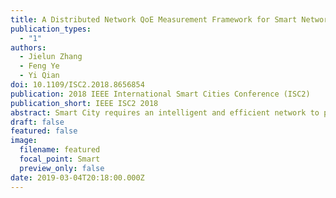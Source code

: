 ```yaml
---
title: A Distributed Network QoE Measurement Framework for Smart Networks in Smart Cities
publication_types:
  - "1"
authors:
  - Jielun Zhang
  - Feng Ye
  - Yi Qian
doi: 10.1109/ISC2.2018.8656854
publication: 2018 IEEE International Smart Cities Conference (ISC2)
publication_short: IEEE ISC2 2018
abstract: Smart City requires an intelligent and efficient network to provide services with good quality-of-experience (QoE). In this paper, we propose to develop a secure and distributed network QoE measurement for smart networks in Smart Cities. Network measurement capability has been updated gradually as the network technology progresses. For example, software-defined network will enable efficient monitoring and control of the core network. However, end-to-end network QoE measurement requires distributed approaches from the user side. In our proposed measurement framework, a traffic measurement agent is deployed in the last-hop gateway. The gateway is equipped with new features, i.e., encrypted packet classifier, traffic prediction, and user quality-of-service (QoS) to QoE mappings. Since all measurement process is done at the gateway, end user devices are separated from the entire process. Thus security can be provided by the proposed measurement framework. In addition to the framework, we demonstrated a efficient learning approach to develop the traffic prediction scheme and the QoS to QoE mapping scheme. Experiments results demonstrated that the developed schemes are applicable to a distributed network QoS measurement framework for Smart City network services.
draft: false
featured: false
image:
  filename: featured
  focal_point: Smart
  preview_only: false
date: 2019-03-04T20:18:00.000Z
---
```

